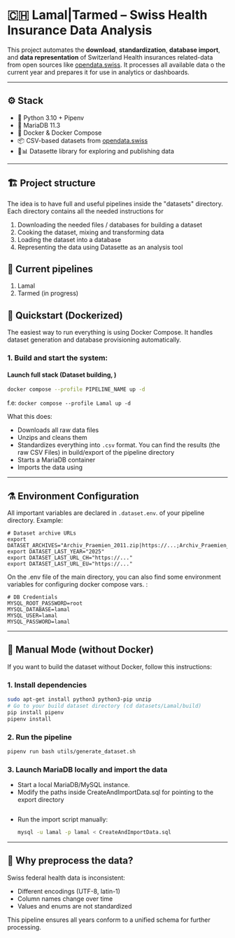 # 🇨🇭 Lamal|Tarmed – Swiss Health Insurance Data Analysis

This project automates the **download**, **standardization**, **database import**, and **data representation** of Switzerland Health insurances related-data from open sources like [opendata.swiss](https://opendata.swiss). It processes all available data o the current year and prepares it for use in analytics or dashboards.

---

## ⚙️ Stack

- 🐍 Python 3.10 + Pipenv
- 🐬 MariaDB 11.3
- 🐳 Docker & Docker Compose
- 📦 CSV-based datasets from [opendata.swiss](https://opendata.swiss)
- 🐍📊 Datasette library for exploring and publishing data

---

## 🏗️ Project structure

The idea is to have full and useful pipelines inside the "datasets" directory. Each directory contains all the needed instructions for

1. Downloading the needed files / databases for building a dataset
2. Cooking the dataset, mixing and transforming data
3. Loading the dataset into a database
4. Representing the data using Datasette as an analysis tool

## 🔁 Current pipelines

1. Lamal
2. Tarmed (in progress)

## 🚀 Quickstart (Dockerized)

The easiest way to run everything is using Docker Compose. It handles dataset generation and database provisioning automatically.


### 1. Build and start the system:

#### Launch full stack (Dataset building, )
```bash
docker compose --profile PIPELINE_NAME up -d
```

f.e: `docker compose --profile Lamal up -d`

What this does:
- Downloads all raw data files
- Unzips and cleans them
- Standardizes everything into `.csv` format. You can find the results (the raw CSV Files) in build/export of the pipeline directory
- Starts a MariaDB container
- Imports the data using

---

## ⚗️ Environment Configuration

All important variables are declared in `.dataset.env`. of your pipeline directory. Example:

```.dataset.env
# Dataset archive URLs
export DATASET_ARCHIVES="Archiv_Praemien_2011.zip|https://...;Archiv_Praemien_2012.zip|https://...;..."
export DATASET_LAST_YEAR="2025"
export DATASET_LAST_URL_CH="https://..."
export DATASET_LAST_URL_EU="https://..."
```

On the .env file of the main directory, you can also find some environment variables for configuring docker compose vars. :

```.env
# DB Credentials
MYSQL_ROOT_PASSWORD=root
MYSQL_DATABASE=lamal
MYSQL_USER=lamal
MYSQL_PASSWORD=lamal
```

---

## 🔧 Manual Mode (without Docker)

If you want to build the dataset without Docker, follow this instructions:

### 1. Install dependencies

```bash
sudo apt-get install python3 python3-pip unzip
# Go to your build dataset directory (cd datasets/Lamal/build)
pip install pipenv
pipenv install
```

### 2. Run the pipeline

```bash
pipenv run bash utils/generate_dataset.sh
```

### 3. Launch MariaDB locally and import the data

- Start a local MariaDB/MySQL instance.
- Modify the paths inside CreateAndImportData.sql for pointing to the export directory
  ```
- Run the import script manually:
  ```bash
  mysql -u lamal -p lamal < CreateAndImportData.sql
  ```

---

## 🧠 Why preprocess the data?

Swiss federal health data is inconsistent:
- Different encodings (UTF-8, latin-1)
- Column names change over time
- Values and enums are not standardized

This pipeline ensures all years conform to a unified schema for further processing.
